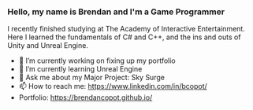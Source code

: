 ### Hello, my name is Brendan and I'm a Game Programmer

I recently finished studying at The Academy of Interactive Entertainment. 
Here I learned the fundamentals of C# and C++, and the ins and outs of Unity and Unreal Engine.

- 🔭 I’m currently working on fixing up my portfolio
- 🌱 I’m currently learning Unreal Engine
- 💬 Ask me about my Major Project: Sky Surge
- 📫 How to reach me: https://www.linkedin.com/in/bcopot/
- Portfolio: https://brendancopot.github.io/

<!--
**BrendanCopot/BrendanCopot** is a ✨ _special_ ✨ repository because its `README.md` (this file) appears on your GitHub profile.

Here are some ideas to get you started:

- 🔭 I’m currently working on ...
- 🌱 I’m currently learning ...
- 👯 I’m looking to collaborate on ...
- 🤔 I’m looking for help with ...
- 💬 Ask me about ...
- 📫 How to reach me: ...
- 😄 Pronouns: ...
- ⚡ Fun fact: ...
-->
